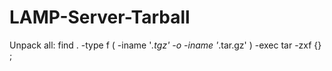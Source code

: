LAMP-Server-Tarball
===================

Unpack all:
find . -type f \( -iname '*.tgz' -o -iname '*.tar.gz' \) -exec tar -zxf {} \;
